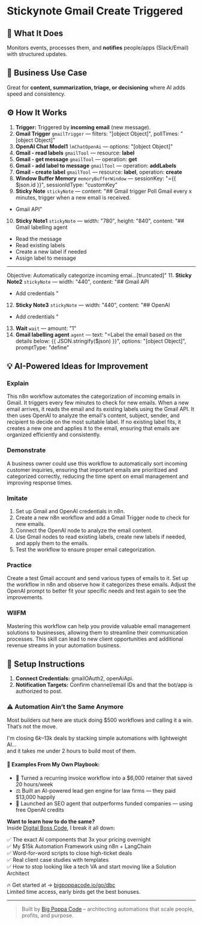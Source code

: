 # Stickynote Gmail Create Triggered
## 🚀 What It Does
Monitors events, processes them, and **notifies** people/apps (Slack/Email) with structured updates.

## 💼 Business Use Case
Great for **content, summarization, triage, or decisioning** where AI adds speed and consistency.

## ⚙️ How It Works
1. **Trigger:** Triggered by **incoming email** (new message).
2. **Gmail Trigger** `gmailTrigger` — filters: "[object Object]", pollTimes: "[object Object]"
3. **OpenAI Chat Model1** `lmChatOpenAi` — options: "[object Object]"
4. **Gmail - read labels** `gmailTool` — resource: **label**
5. **Gmail - get message** `gmailTool` — operation: **get**
6. **Gmail - add label to message** `gmailTool` — operation: **addLabels**
7. **Gmail - create label** `gmailTool` — resource: **label**, operation: **create**
8. **Window Buffer Memory** `memoryBufferWindow` — sessionKey: "={{ $json.id }}", sessionIdType: "customKey"
9. **Sticky Note** `stickyNote` — content: "## Gmail trigger
Poll Gmail every x minutes, trigger when a new email is received.

- Gmail API"
10. **Sticky Note1** `stickyNote` — width: "780", height: "840", content: "## Gmail labelling agent
- Read the message
- Read existing labels
- Create a new label if needed
- Assign label to message

----

Objective:
Automatically categorize incoming emai…[truncated]"
11. **Sticky Note2** `stickyNote` — width: "440", content: "## Gmail API
- Add credentials "
12. **Sticky Note3** `stickyNote` — width: "440", content: "## OpenAI
- Add credentials "
13. **Wait** `wait` — amount: "1"
14. **Gmail labelling agent** `agent` — text: "=Label the email based on the details below:
{{ JSON.stringify($json) }}", options: "[object Object]", promptType: "define"

## 💡 AI-Powered Ideas for Improvement
### Explain
This n8n workflow automates the categorization of incoming emails in Gmail. It triggers every few minutes to check for new emails. When a new email arrives, it reads the email and its existing labels using the Gmail API. It then uses OpenAI to analyze the email's content, subject, sender, and recipient to decide on the most suitable label. If no existing label fits, it creates a new one and applies it to the email, ensuring that emails are organized efficiently and consistently.

### Demonstrate
A business owner could use this workflow to automatically sort incoming customer inquiries, ensuring that important emails are prioritized and categorized correctly, reducing the time spent on email management and improving response times.

### Imitate
1. Set up Gmail and OpenAI credentials in n8n.
2. Create a new n8n workflow and add a Gmail Trigger node to check for new emails.
3. Connect the OpenAI node to analyze the email content.
4. Use Gmail nodes to read existing labels, create new labels if needed, and apply them to the emails.
5. Test the workflow to ensure proper email categorization.

### Practice
Create a test Gmail account and send various types of emails to it. Set up the workflow in n8n and observe how it categorizes these emails. Adjust the OpenAI prompt to better fit your specific needs and test again to see the improvements.

### WIIFM
Mastering this workflow can help you provide valuable email management solutions to businesses, allowing them to streamline their communication processes. This skill can lead to new client opportunities and additional revenue streams in your automation business.

## 🔧 Setup Instructions
1. **Connect Credentials:** gmailOAuth2, openAiApi.
2. **Notification Targets:** Confirm channel/email IDs and that the bot/app is authorized to post.

### ⚠️ Automation Ain’t the Same Anymore

Most builders out here are stuck doing $500 workflows and calling it a win.  
That’s not the move.  

I'm closing $6k–$13k deals by stacking simple automations with lightweight AI...  
and it takes me under 2 hours to build most of them.

#### 🧠 Examples From My Own Playbook:
- 🔁 Turned a recurring invoice workflow into a $6,000 retainer that saved 20 hours/week  
- ⚖️ Built an AI-powered lead gen engine for law firms — they paid $13,000 happily  
- 🚀 Launched an SEO agent that outperforms funded companies — using free OpenAI credits  

**Want to learn how to do the same?**  
Inside [Digital Boss Code](https://bigpoppacode.io/go/dbc), I break it all down:

✅ The exact AI components that 3x your pricing overnight  
✅ My $15k Automation Framework using n8n + LangChain  
✅ Word-for-word scripts to close high-ticket deals  
✅ Real client case studies with templates  
✅ How to stop looking like a tech VA and start moving like a Solution Architect  

🔥 Get started at → [bigpoppacode.io/go/dbc](https://bigpoppacode.io/go/dbc)  
Limited time access, early birds get the best bonuses.

---
> Built by [Big Poppa Code](https://bigpoppacode.io) – architecting automations that scale people, profits, and purpose.
